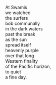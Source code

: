At Swamis  
we watched  
the surfers  
bob communally  
in the dark waters  
past the break  
as the sun  
spread itself  
heavenly purple  
over that long  
Western finality  
of the Pacific horizon,  
to quiet  
a fine day.  